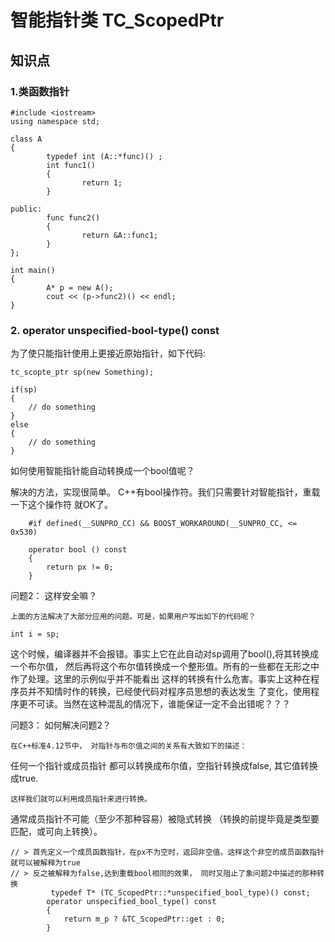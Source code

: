# 智能指针类 TC_ScopedPtr

## 知识点

### 1.类函数指针

```
#include <iostream>
using namespace std;

class A
{
        typedef int (A::*func)() ;
        int func1()
        {
                return 1;
        }

public:
        func func2()
        {
                return &A::func1;
        }
};

int main()
{
        A* p = new A();
        cout << (p->func2)() << endl;
}

```

### 2. operator unspecified-bool-type() const

为了使只能指针使用上更接近原始指针，如下代码:
```
tc_scopte_ptr sp(new Something);

if(sp)
{
	// do something
}
else
{
	// do something
}

```

如何使用智能指针能自动转换成一个bool值呢？

解决的方法，实现很简单。 
C++有bool操作符。我们只需要针对智能指针，重载一下这个操作符
就OK了。
```
    #if defined(__SUNPRO_CC) && BOOST_WORKAROUND(__SUNPRO_CC, <= 0x530)

    operator bool () const
    {
        return px != 0;
    }

```

问题2： 这样安全嘛？    

	上面的方法解决了大部分应用的问题。可是，如果用户写出如下的代码呢？

	int i = sp;
	
这个时候，编译器并不会报错。事实上它在此自动对sp调用了bool(),将其转换成一个布尔值，
然后再将这个布尔值转换成一个整形值。所有的一些都在无形之中作了处理。这里的示例似乎并不能看出
这样的转换有什么危害。事实上这种在程序员并不知情时作的转换，已经使代码对程序员思想的表达发生
了变化，使用程序更不可读。当然在这种混乱的情况下，谁能保证一定不会出错呢？？？

问题3： 如何解决问题2？

	在C++标准4.12节中， 对指针与布尔值之间的关系有大致如下的描述： 
任何一个指针或成员指针
都可以转换成布尔值，空指针转换成false, 其它值转换成true.

	这样我们就可以利用成员指针来进行转换。 
通常成员指针不可能（至少不那种容易）被隐式转换
（转换的前提毕竟是类型要匹配，或可向上转换）。

```
// > 首先定义一个成员函数指针，在px不为空时，返回非空值。这样这个非空的成员函数指针就可以被解释为true
// > 反之被解释为false,达到重载bool相同的效果， 同时又阻止了象问题2中描述的那种转换
         typedef T* (TC_ScopedPtr::*unspecified_bool_type)() const;
        operator unspecified_bool_type() const
        {
            return m_p ? &TC_ScopedPtr::get : 0;
        }
```